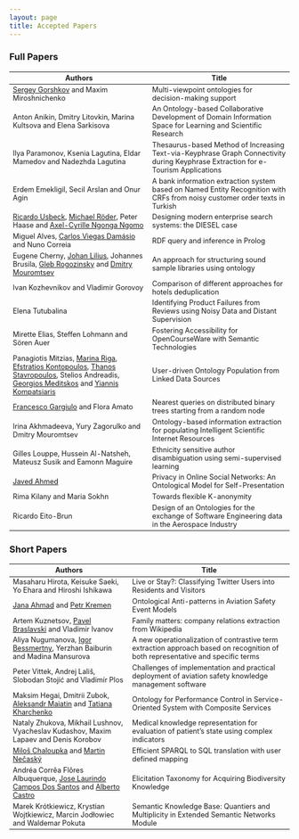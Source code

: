 ```yaml
---
layout: page
title: Accepted Papers
---
```


### Full Papers

<table style="font-size: 0.9em">
    <thead>
        <tr><th>Authors</th><th>Title</th></tr>
    </thead>
    <tbody>
        <tr>
            <td><a href="http://trinidata.com">Sergey Gorshkov</a> and Maxim Miroshnichenko</td>
            <td>Multi-viewpoint ontologies for decision-making support</td>
        </tr>
        <tr>
            <td>Anton Anikin, Dmitry Litovkin, Marina Kultsova and Elena Sarkisova</td>
            <td>An Ontology-based Collaborative Development of Domain Information Space for Learning and Scientific Research</td>
        </tr>
        <tr>
            <td>Ilya Paramonov, Ksenia Lagutina, Eldar Mamedov and Nadezhda Lagutina</td>
            <td>Thesaurus-based Method of Increasing Text-via-Keyphrase Graph Connectivity during Keyphrase Extraction for e-Tourism Applications</td>
        </tr>
        <tr>
            <td>Erdem Emekligil, Secil Arslan and Onur Agin</td>
            <td>A bank information extraction system based on Named Entity Recognition with CRFs from noisy customer order texts in Turkish</td>
        </tr>
        <tr>
            <td><a href="http://aksw.org/RicardoUsbeck">Ricardo Usbeck</a>, <a href="http://aksw.org/MichaelRoeder">Michael Röder</a>, Peter Haase and <a href="http://aksw.org/AxelNgonga">Axel-Cyrille Ngonga Ngomo</a></td>
            <td>Designing modern enterprise search systems: the DIESEL case</td>
        </tr>
        <tr>
            <td>Miguel Alves, <a href="http://centria.di.fct.unl.pt/~cd">Carlos Viegas Damásio</a> and Nuno Correia</td>
            <td>RDF query and inference in Prolog</td>
        </tr>
        <tr>
            <td>Eugene Cherny, <a href="http://www.abo.fi/~jolilius/">Johan Lilius</a>, Johannes Brusila, <a href="http://sut.ru">Gleb Rogozinsky</a> and <a href="http://dimour.spb.ru">Dmitry Mouromtsev</a></td>
            <td>An approach for structuring sound sample libraries using ontology</td>
        </tr>
        <tr>
            <td>Ivan Kozhevnikov and Vladimir Gorovoy</td>
            <td>Comparison of different approaches for hotels deduplication</td>
        </tr>
        <tr>
            <td>Elena Tutubalina</td>
            <td>Identifying Product Failures from Reviews using Noisy Data and Distant Supervision</td>
        </tr>
        <tr>
            <td>Mirette Elias, Steffen Lohmann and Sören Auer</td>
            <td>Fostering Accessibility for OpenCourseWare with Semantic Technologies</td>
        </tr>
        <tr>
            <td>Panagiotis Mitzias, <a href="http://www.iti.gr/iti/people/Marina_Riga.html">Marina Riga</a>, <a href="https://sites.google.com/site/efstratioskontopoulos/">Efstratios Kontopoulos</a>, <a href="http://mklab.iti.gr/people/athstavr">Thanos Stavropoulos</a>, Stelios Andreadis, <a href="http://users.auth.gr/gmeditsk">Georgios Meditskos</a> and <a href="http://mklab.iti.gr">Yiannis Kompatsiaris</a></td>
            <td>User-driven Ontology Population from Linked Data Sources</td>
        </tr>
        <tr>
            <td><a href="http://www.cira.it">Francesco Gargiulo</a> and Flora Amato</td>
            <td>Nearest queries on distributed binary trees starting from a random node</td>
        </tr>
        <tr>
            <td>Irina Akhmadeeva, Yury Zagorulko and Dmitry Mouromtsev</td>
            <td>Ontology-based information extraction for populating Intelligent Scientific Internet Resources</td>
        </tr>
        <tr>
            <td>Gilles Louppe, Hussein Al-Natsheh, Mateusz Susik and Eamonn Maguire</td>
            <td>Ethnicity sensitive author disambiguation using semi-supervised learning</td>
        </tr>
        <tr>
            <td><a href="http://icr.uni.lu/people.php">Javed Ahmed</a></td>
            <td>Privacy in Online Social Networks: An Ontological Model for Self-Presentation</td>
        </tr>
        <tr>
            <td>Rima Kilany and Maria Sokhn</td>
            <td>Towards flexible K-anonymity</td>
        </tr>
        <tr>
            <td>Ricardo Eito-Brun</td>
            <td>Design of an Ontologies for the exchange of Software Engineering data in the Aerospace Industry</td>
        </tr>        
    </tbody>
</table>

### Short Papers

<table style="font-size: 0.9em">
    <thead>
        <tr><th>Authors</th><th>Title</th></tr>
    </thead>
    <tbody>
        <tr>
            <td>Masaharu Hirota, Keisuke Saeki, Yo Ehara and Hiroshi Ishikawa</td>
            <td>Live or Stay?: Classifying Twitter Users into Residents and Visitors</td>
        </tr>
        <tr>
             <td><a href="https://www.fel.cvut.cz">Jana Ahmad</a> and <a href="https://www.fel.cvut.cz">Petr Kremen</a></td>
             <td>Ontological Anti-patterns in Aviation Safety Event Models</td>
        </tr>
        <tr>
            <td>Artem Kuznetsov, <a href="http://kansas.ru/pb/">Pavel Braslavski</a> and Vladimir Ivanov</td>
            <td>Family matters: company relations extraction from Wikipedia</td>
        </tr>
        <tr>
            <td>Aliya Nugumanova, <a href="http://www.ifmo.ru">Igor Bessmertny</a>, Yerzhan Baiburin and Madina Mansurova</td>
            <td>A new operationalization of contrastive term extraction approach based on recognition of both representative and specific terms</td>
        </tr>
        <tr>
            <td>Peter Vittek, Andrej Lališ, Slobodan Stojić and Vladimír Plos</td>
            <td>Challenges of implementation and practical deployment of aviation safety knowledge management software</td>
        </tr>
        <tr>
            <td>Maksim Hegai, Dmitrii Zubok, <a href="http://www.ifmo.ru">Aleksandr Maiatin</a> and <a href="http://www.ifmo.ru">Tatiana Kharchenko</a></td>
            <td>Ontology for Performance Control in Service-Oriented System with Composite Services</td>
        </tr>
        <tr>
            <td>Nataly Zhukova, Mikhail Lushnov, Vyacheslav Kudashov, Maxim Lapaev and Denis Korobov</td>
            <td>Medical knowledge representation for evaluation of patient’s state using complex indicators</td>
        </tr>
        <tr>
            <td><a href="http://www.ksi.mff.cuni.cz/~chaloupka">Miloš Chaloupka</a> and <a href="http://www.ksi.mff.cuni.cz/~necasky">Martin Nečaský</a></td>
            <td>Efficient SPARQL to SQL translation with user defined mapping</td>
        </tr>
        <tr>
            <td>Andréa Corrêa Flôres Albuquerque, <a href="http://www.inpa.gov.br">Jose Laurindo Campos Dos Santos</a> and <a href="http://www.icomp.ufam.edu.br">Alberto Castro</a></td>
            <td>Elicitation Taxonomy for Acquiring Biodiversity Knowledge</td>
        </tr>
        <tr>
            <td>Marek Krótkiewicz, Krystian Wojtkiewicz, Marcin Jodłowiec and Waldemar Pokuta</td>
            <td>Semantic Knowledge Base: Quantiers and Multiplicity in Extended Semantic Networks Module</td>
        </tr>        
    </tbody>
</table>

